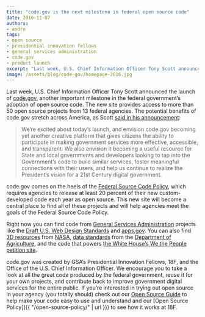```yaml
---
title: "code.gov is the next milestone in federal open source code"
date: 2016-11-07
authors:
- andre
tags:
- open source
- presidential innovation fellows
- general services administration
- code.gov
- product launch
excerpt: "Last week, U.S. Chief Information Officer Tony Scott announced the launch of code.gov, another important milestone in the federal government’s adoption of open source code. The new site provides access to more than 50 open source projects from 13 federal agencies."
image: /assets/blog/code-gov/homepage-2016.jpg
---
```

Last week, U.S. Chief Information Officer Tony Scott announced the
launch of [code.gov](https://code.gov/), another important milestone in
the federal government’s adoption of open source code. The new site
provides access to more than 50 open source projects from 13 federal
agencies. The potential benefits of code.gov stretch across America, as
Scott [said in his
announcement](https://obamawhitehouse.archives.gov/blog/2016/11/03/peoples-code-now-codegov):

> We’re excited about today’s launch, and envision code.gov becoming yet
> another creative platform that gives citizens the ability to
> participate in making government services more effective, accessible,
> and transparent. We also envision it becoming a useful resource for
> State and local governments and developers looking to tap into the
> Government’s code to build similar services, foster meaningful
> connections with their users, and help us continue to realize the
> President’s vision for a 21st Century digital government.

code.gov comes on the heels of the [Federal Source Code
Policy](https://sourcecode.cio.gov/), which requires agencies to release
at least 20 percent of their new custom-developed code each year as open
source. This new site will become a central place to find all of these
projects and will help agencies meet the goals of the Federal Source
Code Policy.

Right now you can find code from [General Services Administration](https://code.gov/#/explore-code/agencies/GSA)
projects like the [Draft U.S. Web Design Standards](https://code.gov/#/explore-code/repos/35968578) and [apps.gov](https://code.gov/#/explore-code/repos/50465059). You can
also find [3D resources](https://code.gov/#/explore-code/repos/22180681) from [NASA](https://code.gov/#/explore-code/agencies/NASA), [data standards](https://code.gov/#/explore-code/repos/64396310) from the [Department of
Agriculture](https://code.gov/#/explore-code/agencies/USDA), and the code that powers [the White House’s We the People
petition site](https://code.gov/#/explore-code/repos/5532200).

code.gov was created by GSA’s Presidential Innovation Fellows, 18F, and
the Office of the U.S. Chief Information Officer. We encourage you to
take a look at all the great code produced by the federal government,
reuse it for your own projects, and contribute back to improve
government digital services for the entire public. If you’re interested
in trying out open source in your agency (you totally should) check out
our [Open Source Guide](https://pages.18f.gov/open-source-guide/) to
help make your code easy to use and understand and our [Open Source
Policy]({{ "/open-source-policy/" | url }}) to see how it works at
18F.
